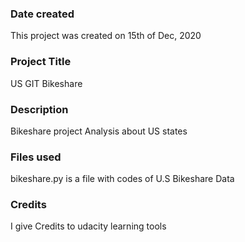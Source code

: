 ### Date created
This project was created on 15th of Dec, 2020
### Project Title
US GIT Bikeshare
### Description
Bikeshare project Analysis about US states
### Files used
bikeshare.py is a file with codes of U.S Bikeshare Data
### Credits
I give Credits to udacity learning tools  
